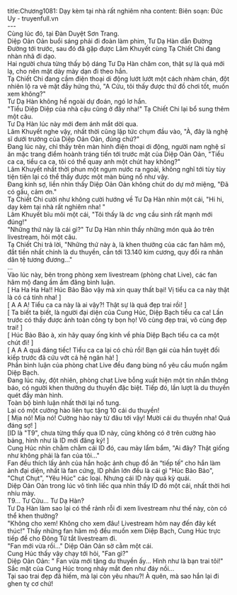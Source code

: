 title:Chương1081: Dạy kèm tại nhà rất nghiêm nha
content:
Biên soạn: Đức Uy - truyenfull.vn<br>---<br>Cùng lúc đó, tại Đàn Duyệt Sơn Trang.<br>Diệp Oản Oản buổi sáng phải đi đoàn làm phim, Tư Dạ Hàn dẫn Đường Đường tới trước, sau đó đã gặp được Lâm Khuyết cùng Tạ Chiết Chi đang nhàn nhã đi dạo.<br>Hai người chưa từng thấy bộ dáng Tư Dạ Hàn chăm con, thật sự là quá mới lạ, cho nên mặt dày mày dạn đi theo hắn.<br>Tạ Chiết Chi đang cầm điện thoại di động lướt lướt một cách nhàm chán, đột nhiên lộ ra vẻ mặt đầy hứng thú, "A Cửu, tôi thấy được thứ đồ chơi tốt, muốn xem không?"<br>Tư Dạ Hàn không hề ngoài dự đoán, ngó lơ hắn.<br>"Tiểu Diệp Diệp của nhà cậu cũng ở đây nha!" Tạ Chiết Chi lại bổ sung thêm một câu.<br>Tư Dạ Hàn lúc này mới đem ánh mắt dời qua.<br>Lâm Khuyết nghe vậy, nhất thời cũng lập tức chụm đầu vào, "À, đây là nghệ sĩ dưới trướng của Diệp Oản Oản, đúng chứ?"<br>Đang lúc này, chỉ thấy trên màn hình điện thoại di động, người nam nghệ sĩ ăn mặc trang điểm hoành tráng tiến tới trước mặt của Diệp Oản Oản, "Tiểu ca ca, tiểu ca ca, tôi có thể quay anh một chút hay không?"<br>Lâm Khuyết nhất thời phun một ngụm nước ra ngoài, không nghĩ tới tùy tùy tiện tiện lại có thể thấy được một màn bùng nổ như vậy.<br>Đang kinh sợ, liền nhìn thấy Diệp Oản Oản không chút do dự mở miệng, "Đã có gấu, cảm ơn."<br>Tạ Chiết Chi cười như không cười hướng về Tư Dạ Hàn nhìn một cái, "Hi hi, dạy kèm tại nhà rất nghiêm nha! "<br>Lâm Khuyết bĩu môi một cái, "Tôi thấy là d*c v*ng cầu sinh rất mạnh mới đúng!"<br>"Những thứ này là cái gì?" Tư Dạ Hàn nhìn thấy những món quà ảo trên livestream, hỏi một câu.<br>Tạ Chiết Chi trả lời, "Những thứ này à, là khen thưởng của các fan hâm mộ, đắt tiền nhất chính là du thuyền, cần tới 13.140 kim cương, quy đổi ra nhân dân tệ tương đương..."<br>...<br>Vào lúc này, bên trong phòng xem livestream (phòng chat Live), các fan hâm mộ đang ầm ầm đăng bình luận.<br>[ Ha Ha Ha Ha!! Húc Bảo Bảo vậy mà xin quay thất bại! Vị tiểu ca ca này thật là có cá tính nha! ]<br>[ A A A! Tiểu ca ca này là ai vậy?! Thật sự là quá đẹp trai rồi! ]<br>[ Ta biết ta biết, là người đại diện của Cung Húc, Diệp Bạch tiểu ca ca! Lần trước có thấy được ảnh toàn công ty bọn họ! Vô cùng đẹp trai, vô cùng đẹp trai! ]<br>[ Húc Bảo Bảo à, xin hãy quay ống kính về phía Diệp Bạch tiểu ca ca một chút đi! ]<br>[ A A A quá đáng tiếc! Tiểu ca ca lại có chủ rồi! Bạn gái của hắn tuyệt đối kiếp trước đã cứu vớt cả hệ ngân hà! ]<br>Phần bình luận của phòng chat Live đều đang bùng nổ yêu cầu muốn ngắm Diệp Bạch.<br>Đang lúc này, đột nhiên, phòng chat Live bỗng xuất hiện một tin nhắn thông báo, có người khen thưởng du thuyền đặc biệt. Tiếp đó, lần lượt là du thuyền quét đầy màn hình.<br>Toàn bộ bình luận nhất thời lại nổ tung.<br>Lại có một cường hào liên tục tặng 10 cái du thuyền!<br>[ Mịa nó! Mịa nó! Cường hào này từ đâu tới vậy! Mười cái du thuyền nha! Quá đáng sợ! ]<br>[ID là "T9", chưa từng thấy qua ID này, cũng không có ở trên cường hào bảng, hình như là ID mới đăng ký! ]<br>Cung Húc nhìn chằm chằm cái ID đó, cau mày lẩm bẩm, "Ai đây? Thật giống như không phải là fan của tôi..."<br>Fan đều thích lấy ảnh của hắn hoặc ảnh chụp đồ ăn “tiếp tế” cho hắn làm ảnh đại diện, nhất là fan cứng, ID phần lớn đều là cái gì "Húc Bảo Bảo", "Chụt Chụt", "Yêu Húc" các loại. Nhưng cái ID này quá kỳ quái.<br>Diệp Oản Oản trong lúc vô tình liếc qua nhìn thấy ID đó một cái, nhất thời hơi nhíu mày.<br>T9... Tư Cửu... Tư Dạ Hàn?<br>Tư Dạ Hàn làm sao lại có thể rảnh rỗi đi xem livestream như thế này, còn có thể khen thưởng?<br>"Không cho xem! Không cho xem đâu! Livestream hôm nay đến đây kết thúc!" Thấy những fan hâm mộ đều muốn xem Diệp Bạch, Cung Húc trực tiếp để cho Đông Tử tắt livestream đi.<br>"Fan mới vừa rồi..." Diệp Oản Oản sờ cằm một cái.<br>Cung Húc thấy vậy chạy tới hỏi, "Fan gì?"<br>Diệp Oản Oản: " Fan vừa mới tặng du thuyền ấy... Hình như là bạn trai tôi!"<br>Sắc mặt của Cung Húc trong nháy mắt đen như đáy nồi...<br>Tại sao trai đẹp đã hiếm, mà lại còn yêu nhau?! À quên, mà sao hắn lại đi ghen tỵ cơ chứ!